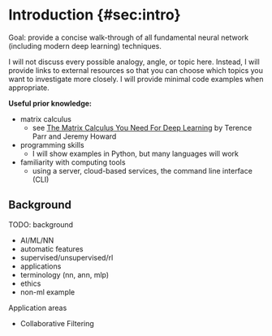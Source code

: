 # Introduction {#sec:intro}

Goal: provide a concise walk-through of all fundamental neural network (including modern deep learning) techniques.

I will not discuss every possible analogy, angle, or topic here. Instead, I will provide links to external resources so that you can choose which topics you want to investigate more closely. I will provide minimal code examples when appropriate.

**Useful prior knowledge:**

- matrix calculus
    + see [The Matrix Calculus You Need For Deep Learning](https://explained.ai/matrix-calculus/) by Terence Parr and Jeremy Howard
- programming skills
    + I will show examples in Python, but many languages will work
- familiarity with computing tools
    + using a server, cloud-based services, the command line interface (CLI)

## Background

TODO: background

- AI/ML/NN
- automatic features
- supervised/unsupervised/rl
- applications
- terminology (nn, ann, mlp)
- ethics
- non-ml example


Application areas

- Collaborative Filtering

